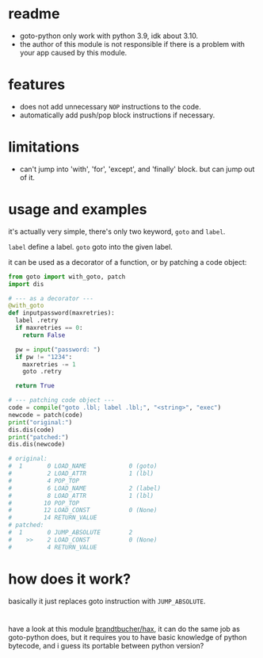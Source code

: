 # readme
- goto-python only work with python 3.9, idk about 3.10.
- the author of this module is not responsible if there is a problem with your app caused by this module.

# features
- does not add unnecessary `NOP` instructions to the code.
- automatically add push/pop block instructions if necessary.

# limitations
- can't jump into 'with', 'for', 'except', and 'finally' block. but can jump out of it.

# usage and examples
it's actually very simple, there's only two keyword, `goto` and `label`.

`label` define a label.
`goto` goto into the given label.

it can be used as a decorator of a function, or by patching a code object:
```py
from goto import with_goto, patch
import dis

# --- as a decorator ---
@with_goto
def inputpassword(maxretries):
  label .retry
  if maxretries == 0:
    return False

  pw = input("password: ")
  if pw != "1234":
    maxretries -= 1
    goto .retry

  return True

# --- patching code object ---
code = compile("goto .lbl; label .lbl;", "<string>", "exec")
newcode = patch(code)
print("original:")
dis.dis(code)
print("patched:")
dis.dis(newcode)

# original:
#  1       0 LOAD_NAME            0 (goto)
#          2 LOAD_ATTR            1 (lbl)
#          4 POP_TOP
#          6 LOAD_NAME            2 (label)
#          8 LOAD_ATTR            1 (lbl)
#         10 POP_TOP
#         12 LOAD_CONST           0 (None)
#         14 RETURN_VALUE
# patched:
#  1       0 JUMP_ABSOLUTE        2
#    >>    2 LOAD_CONST           0 (None)
#          4 RETURN_VALUE
```

# how does it work?
basically it just replaces goto instruction with `JUMP_ABSOLUTE`.

#
have a look at this module [brandtbucher/hax](https://github.com/brandtbucher/hax),
it can do the same job as goto-python does, but it requires you to have basic knowledge of python bytecode,
and i guess its portable between python version?
